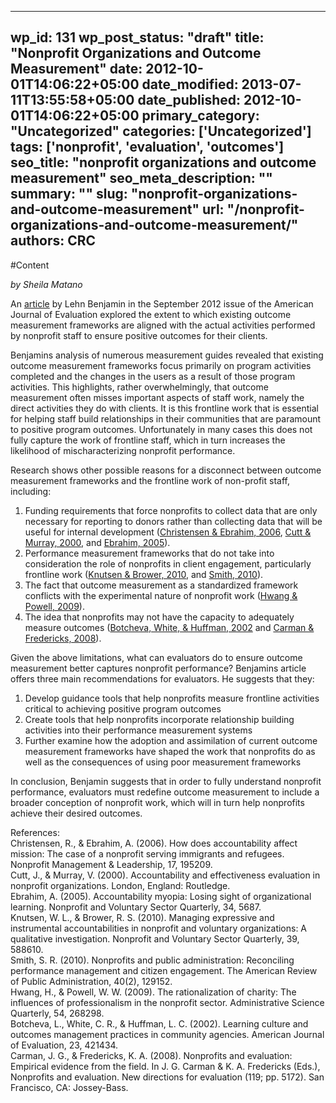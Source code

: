 
---
wp_id: 131
wp_post_status: "draft" 
title: "Nonprofit Organizations and Outcome Measurement"
date: 2012-10-01T14:06:22+05:00
date_modified: 2013-07-11T13:55:58+05:00
date_published: 2012-10-01T14:06:22+05:00
primary_category: "Uncategorized"
categories: ['Uncategorized'] 
tags: ['nonprofit', 'evaluation', 'outcomes']
seo_title: "nonprofit organizations and outcome measurement"
seo_meta_description: ""
summary: "" 
slug: "nonprofit-organizations-and-outcome-measurement"
url: "/nonprofit-organizations-and-outcome-measurement/"
authors: CRC
---

#Content

_by Sheila Matano_

An [article](http://intl-aje.sagepub.com/content/33/3/431) by Lehn Benjamin in the September 2012 issue of the American Journal of Evaluation explored the extent to which existing outcome measurement frameworks are aligned with the actual activities performed by nonprofit staff to ensure positive outcomes for their clients.

Benjamins analysis of numerous measurement guides revealed that existing outcome measurement frameworks focus primarily on program activities completed and the changes in the users as a result of those program activities. This highlights, rather overwhelmingly, that outcome measurement often misses important aspects of staff work, namely the direct activities they do with clients. It is this frontline work that is essential for helping staff build relationships in their communities that are paramount to positive program outcomes. Unfortunately in many cases this does not fully capture the work of frontline staff, which in turn increases the likelihood of mischaracterizing nonprofit performance.

Research shows other possible reasons for a disconnect between outcome measurement frameworks and the frontline work of non-profit staff, including:

1) Funding requirements that force nonprofits to collect data that are only necessary for reporting to donors rather than collecting data that will be useful for internal development ([Christensen & Ebrahim, 2006](http://www.mackcenter.org/swj_db/articles/721), [Cutt & Murray, 2000](http://books.google.com/books/about/Accountability_and_Effectiveness_Evaluat.html?id=RLMYqgEYSYYC), and [Ebrahim, 2005](http://nvs.sagepub.com/content/34/1/56.abstract)).  
 2) Performance measurement frameworks that do not take into consideration the role of nonprofits in client engagement, particularly frontline work ([Knutsen & Brower, 2010](http://nvs.sagepub.com/content/early/2010/04/02/0899764009359943.abstract), and [Smith, 2010](http://arp.sagepub.com/content/40/2/129.abstract)).  
 3) The fact that outcome measurement as a standardized framework conflicts with the experimental nature of nonprofit work ([Hwang & Powell, 2009](http://asq.sagepub.com/content/54/2/268.abstract)).  
 4) The idea that nonprofits may not have the capacity to adequately measure outcomes ([Botcheva, White, & Huffman, 2002](http://aje.sagepub.com/content/23/4/421.short) and [Carman & Fredericks, 2008](http://onlinelibrary.wiley.com/doi/10.1002/ev.268/abstract)).

Given the above limitations, what can evaluators do to ensure outcome measurement better captures nonprofit performance? Benjamins article offers three main recommendations for evaluators. He suggests that they:

1) Develop guidance tools that help nonprofits measure frontline activities critical to achieving positive program outcomes  
 2) Create tools that help nonprofits incorporate relationship building activities into their performance measurement systems  
 3) Further examine how the adoption and assimilation of current outcome measurement frameworks have shaped the work that nonprofits do as well as the consequences of using poor measurement frameworks

In conclusion, Benjamin suggests that in order to fully understand nonprofit performance, evaluators must redefine outcome measurement to include a broader conception of nonprofit work, which will in turn help nonprofits achieve their desired outcomes.

References:  
 Christensen, R., & Ebrahim, A. (2006). How does accountability affect mission: The case of a nonprofit serving immigrants and refugees. Nonprofit Management & Leadership, 17, 195209.  
 Cutt, J., & Murray, V. (2000). Accountability and effectiveness evaluation in nonprofit organizations. London, England: Routledge.  
 Ebrahim, A. (2005). Accountability myopia: Losing sight of organizational learning. Nonprofit and Voluntary Sector Quarterly, 34, 5687.  
 Knutsen, W. L., & Brower, R. S. (2010). Managing expressive and instrumental accountabilities in nonprofit and voluntary organizations: A qualitative investigation. Nonprofit and Voluntary Sector Quarterly, 39, 588610.  
 Smith, S. R. (2010). Nonprofits and public administration: Reconciling performance management and citizen engagement. The American Review of Public Administration, 40(2), 129152.  
 Hwang, H., & Powell, W. W. (2009). The rationalization of charity: The influences of professionalism in the nonprofit sector. Administrative Science Quarterly, 54, 268298.  
 Botcheva, L., White, C. R., & Huffman, L. C. (2002). Learning culture and outcomes management practices in community agencies. American Journal of Evaluation, 23, 421434.  
 Carman, J. G., & Fredericks, K. A. (2008). Nonprofits and evaluation: Empirical evidence from the field. In J. G. Carman & K. A. Fredericks (Eds.), Nonprofits and evaluation. New directions for evaluation (119; pp. 5172). San Francisco, CA: Jossey-Bass.

